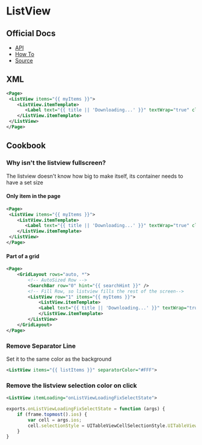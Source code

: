 # ListView

## Official Docs
- [API](https://docs.nativescript.org/ApiReference/ui/list-view/ListView)
- [How To](http://docs.nativescript.org/ApiReference/ui/list-view/HOW-TO)
- [Source](https://github.com/NativeScript/NativeScript/tree/master/ui/list-view)

## XML
```xml
<Page>
 <ListView items="{{ myItems }}">
    <ListView.itemTemplate>
       <Label text="{{ title || 'Downloading...' }}" textWrap="true" class="title" />
    </ListView.itemTemplate>
 </ListView>
</Page>
```

## Cookbook

### Why isn't the listview fullscreen?
The listview doesn't know how big to make itself, its container needs to have a set size
#### Only item in the page
``` xml
<Page>
 <ListView items="{{ myItems }}">
    <ListView.itemTemplate>
       <Label text="{{ title || 'Downloading...' }}" textWrap="true" class="title" />
    </ListView.itemTemplate>
 </ListView>
</Page>
```
#### Part of a grid
``` xml
<Page>
    <GridLayout rows="auto, *">
        <!-- AutoSized Row -->
        <SearchBar row="0" hint="{{ searchHint }}" /> 
        <!-- Fill Row, so listview fills the rest of the screen-->
        <ListView row="1" items="{{ myItems }}"> 
            <ListView.itemTemplate>
            <Label text="{{ title || 'Downloading...' }}" textWrap="true" class="title" />
            </ListView.itemTemplate>
        </ListView>
    </GridLayout>
</Page>
```

### Remove Separator Line ###
Set it to the same color as the background
``` xml
<ListView items="{{ listItems }}" separatorColor="#FFF">
```

### Remove the listview selection color on click ###
``` xml
<ListView itemLoading="onListViewLoadingFixSelectState">
```
``` js
exports.onListViewLoadingFixSelectState = function (args) {
    if (frame.topmost().ios) {
        var cell = args.ios;
        cell.selectionStyle = UITableViewCellSelectionStyle.UITableViewCellSelectionStyleNone;
    }
}
```